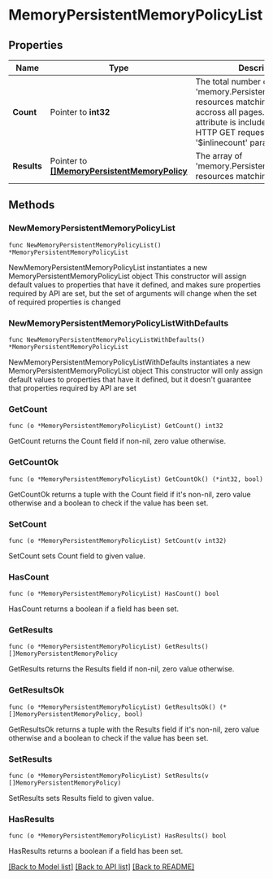 # MemoryPersistentMemoryPolicyList

## Properties

Name | Type | Description | Notes
------------ | ------------- | ------------- | -------------
**Count** | Pointer to **int32** | The total number of &#39;memory.PersistentMemoryPolicy&#39; resources matching the request, accross all pages. The &#39;Count&#39; attribute is included when the HTTP GET request includes the &#39;$inlinecount&#39; parameter. | [optional] 
**Results** | Pointer to [**[]MemoryPersistentMemoryPolicy**](memory.PersistentMemoryPolicy.md) | The array of &#39;memory.PersistentMemoryPolicy&#39; resources matching the request. | [optional] 

## Methods

### NewMemoryPersistentMemoryPolicyList

`func NewMemoryPersistentMemoryPolicyList() *MemoryPersistentMemoryPolicyList`

NewMemoryPersistentMemoryPolicyList instantiates a new MemoryPersistentMemoryPolicyList object
This constructor will assign default values to properties that have it defined,
and makes sure properties required by API are set, but the set of arguments
will change when the set of required properties is changed

### NewMemoryPersistentMemoryPolicyListWithDefaults

`func NewMemoryPersistentMemoryPolicyListWithDefaults() *MemoryPersistentMemoryPolicyList`

NewMemoryPersistentMemoryPolicyListWithDefaults instantiates a new MemoryPersistentMemoryPolicyList object
This constructor will only assign default values to properties that have it defined,
but it doesn't guarantee that properties required by API are set

### GetCount

`func (o *MemoryPersistentMemoryPolicyList) GetCount() int32`

GetCount returns the Count field if non-nil, zero value otherwise.

### GetCountOk

`func (o *MemoryPersistentMemoryPolicyList) GetCountOk() (*int32, bool)`

GetCountOk returns a tuple with the Count field if it's non-nil, zero value otherwise
and a boolean to check if the value has been set.

### SetCount

`func (o *MemoryPersistentMemoryPolicyList) SetCount(v int32)`

SetCount sets Count field to given value.

### HasCount

`func (o *MemoryPersistentMemoryPolicyList) HasCount() bool`

HasCount returns a boolean if a field has been set.

### GetResults

`func (o *MemoryPersistentMemoryPolicyList) GetResults() []MemoryPersistentMemoryPolicy`

GetResults returns the Results field if non-nil, zero value otherwise.

### GetResultsOk

`func (o *MemoryPersistentMemoryPolicyList) GetResultsOk() (*[]MemoryPersistentMemoryPolicy, bool)`

GetResultsOk returns a tuple with the Results field if it's non-nil, zero value otherwise
and a boolean to check if the value has been set.

### SetResults

`func (o *MemoryPersistentMemoryPolicyList) SetResults(v []MemoryPersistentMemoryPolicy)`

SetResults sets Results field to given value.

### HasResults

`func (o *MemoryPersistentMemoryPolicyList) HasResults() bool`

HasResults returns a boolean if a field has been set.


[[Back to Model list]](../README.md#documentation-for-models) [[Back to API list]](../README.md#documentation-for-api-endpoints) [[Back to README]](../README.md)


